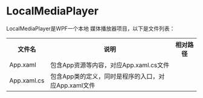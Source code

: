 <!DOCTYPE HTML>
<head>
  <meta charset="UTF-8">
</head>
<body>
  <h1>LocalMediaPlayer</h1>
  <p>
    LocalMediaPlayer是WPF一个本地
    媒体播放器项目，以下是文件列表：  </p>
 <table>
  <tr>
   <th>文件名</th>
    <th>说明</th>
    <th>相对路径</th>
  </tr>
  <tr>
   <td>App.xaml</td>
   <td>包含App资源等内容，对应App.xaml.cs文件</td>
  </tr>
  <tr>
   <td>App.xaml.cs</td>
   <td>包含App类的定义，同时是程序的入口，对应App.xaml文件</td>
   </tr>  
  </table>
</body>
